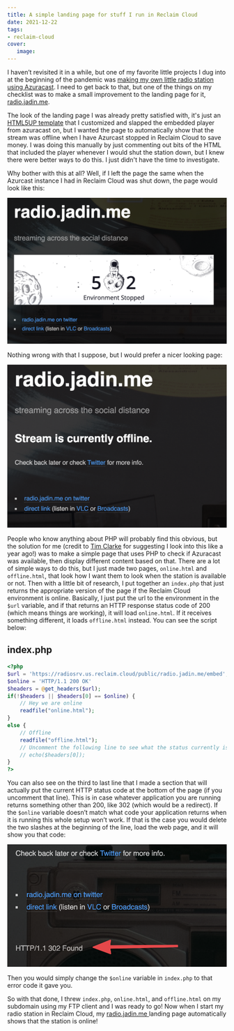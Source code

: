 ```yaml
---
title: A simple landing page for stuff I run in Reclaim Cloud
date: 2021-12-22
tags:
- reclaim-cloud
cover:
   image:
---
```


I haven’t revisited it in a while, but one of my favorite little projects I dug into at the beginning of the pandemic was [making my own little radio station using Azuracast](https://bavatuesdays.com/a-radio-of-ones-own-an-interview-with-taylor-jadin-on-ds106radio/). I need to get back to that, but one of the things on my checklist was to make a small improvement to the landing page for it, [radio.jadin.me](https://radio.jadin.me).

The look of the landing page I was already pretty satisfied with, it's just an [HTML5UP template](https://html5up.net/) that I customized and slapped the embedded player from azuracast on, but I wanted the page to automatically show that the stream was offline when I have Azurcast stopped in Reclaim Cloud to save money. I was doing this manually by just commenting out bits of the HTML that included the player whenever I would shut the station down, but I knew there were better ways to do this. I just didn't have the time to investigate.

Why bother with this at all? Well, if I left the page the same when the Azurcast instance I had in Reclaim Cloud was shut down, the page would look like this:

![radio.jadin.me landing page with an error box in the middle](bad-landing.png)

Nothing wrong with that I suppose, but I would prefer a nicer looking page:

![radio.jadin.me landing page with a nice "stream offline" message](good-landing.png)

People who know anything about PHP will probably find this obvious, but the solution for me (credit to [Tim Clarke](https://twitter.com/floatingtim) for suggesting I look into this like a year ago!) was to make a simple page that uses PHP to check if Azuracast was available, then display different content based on that. There are a lot of simple ways to do this, but I just made two pages, `online.html` and `offline.html`, that look how I want them to look when the station is available or not. Then with a little bit of research, I put together an `index.php` that just returns the appropriate version of the page if the Reclaim Cloud environment is online. Basically, I just put the url to the environment in the `$url` variable, and if that returns an HTTP response status code of 200 (which means things are working), it will load `online.html`. If it receives something different, it loads `offline.html` instead. You can see the script below:

## index.php

```php
<?php
$url = 'https://radiosrv.us.reclaim.cloud/public/radio.jadin.me/embed';
$online = 'HTTP/1.1 200 OK'
$headers = @get_headers($url);
if(!$headers || $headers[0] == $online) {
    // Hey we are online
    readfile("online.html");
}
else {
    // Offline
    readfile("offline.html");
    // Uncomment the following line to see what the status currently is
    // echo($headers[0]);
}
?>
```

You can also see on the third to last line that I made a section that will actually put the current HTTP status code at the bottom of the page (if you uncomment that line). This is in case whatever application you are running returns something other than 200, like 302 (which would be a redirect). If the `$online` variable doesn’t match what code your application returns when it is running this whole setup won’t work. If that is the case you would delete the two slashes at the beginning of the line, load the web page, and it will show you that code:

![radio.jadin.me with an http status code at the bottom of the page](http-status-code.png)

Then you would simply change the `$online` variable in `index.php` to that error code it gave you.

So with that done, I threw `index.php`, `online.html`, and `offline.html` on my subdomain using my FTP client and I was ready to go! Now when I start my radio station in Reclaim Cloud, my [radio.jadin.me ](https://radio.jadin.me)landing page automatically shows that the station is online!

